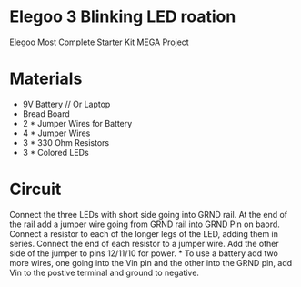 # Elegoo 3 Blinking LED roation
Elegoo Most Complete Starter Kit MEGA Project

# Materials 
- 9V Battery // Or Laptop
- Bread Board
- 2 * Jumper Wires for Battery
- 4 * Jumper Wires 
- 3 * 330 Ohm Resistors
- 3 * Colored LEDs

# Circuit
Connect the three LEDs with short side going into GRND rail. At the end of the rail add a jumper wire going from GRND rail into GRND Pin on baord.
Connect a resistor to each of the longer legs of the LED, adding them in series. Connect the end of each resistor to a jumper wire. Add the other side of the jumper to pins 12/11/10 for power. * To use a battery add two more wires, one going into the Vin pin and the other into the GRND pin, add Vin to the postive terminal and ground to negative.
